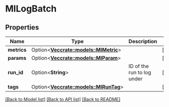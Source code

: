 # MlLogBatch

## Properties

Name | Type | Description | Notes
------------ | ------------- | ------------- | -------------
**metrics** | Option<[**Vec<crate::models::MlMetric>**](MlMetric.md)> |  | [optional]
**params** | Option<[**Vec<crate::models::MlParam>**](MlParam.md)> |  | [optional]
**run_id** | Option<**String**> | ID of the run to log under | [optional]
**tags** | Option<[**Vec<crate::models::MlRunTag>**](MlRunTag.md)> |  | [optional]

[[Back to Model list]](../README.md#documentation-for-models) [[Back to API list]](../README.md#documentation-for-api-endpoints) [[Back to README]](../README.md)


